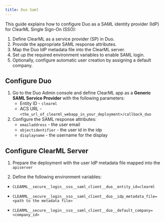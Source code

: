 ```yaml
---
title: Duo Saml
---
```


This guide explains how to configure Duo as a SAML identity provider (IdP) for ClearML Single Sign-On (SSO):

1. Define ClearML as a service provider (SP) in Duo.
1. Provide the appropriate SAML response attributes.
1. Map the Duo IdP metadata file into the ClearML server.
1. Set up the required environment variables to enable SAML login.
1. Optionally, configure automatic user creation by assigning a default company.

## Configure Duo 
1. Go to the Duo Admin console and define ClearML app as a **Generic SAML Service Provider** with the following parameters:
   * Entity ID - `clearml`
   * ACS URL - `<the_url_of_clearml_webapp_in_your_deployment>/callback_duo`
1. Configure the SAML response attributes:
   * `emailaddress` - the user email
   * `objectidentifier` - the user id in the idp 
   * `displayname` - the username for the display

## Configure ClearML Server

1. Prepare the deployment with the user IdP metadata file mapped into the `apiserver`

1. Define the following environment variables:

  * `CLEARML__secure__login__sso__saml_client__duo__entity_id=clearml`

  * `CLEARML__secure__login__sso__saml_client__duo__idp_metadata_file=<path to the metadata file>`

  * `CLEARML__secure__login__sso__saml_client__duo__default_company=<company_id>`